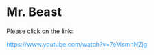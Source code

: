 <h1>Mr. Beast</h1>
<p>Please click on the link:</p>
<p style="color:#33a2ff;">https://www.youtube.com/watch?v=7eVlsmhNZjg</p>